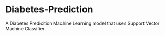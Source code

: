 # Diabetes-Prediction
A Diabetes Predicition Machine Learning model that uses Support Vector Machine Classifier.
